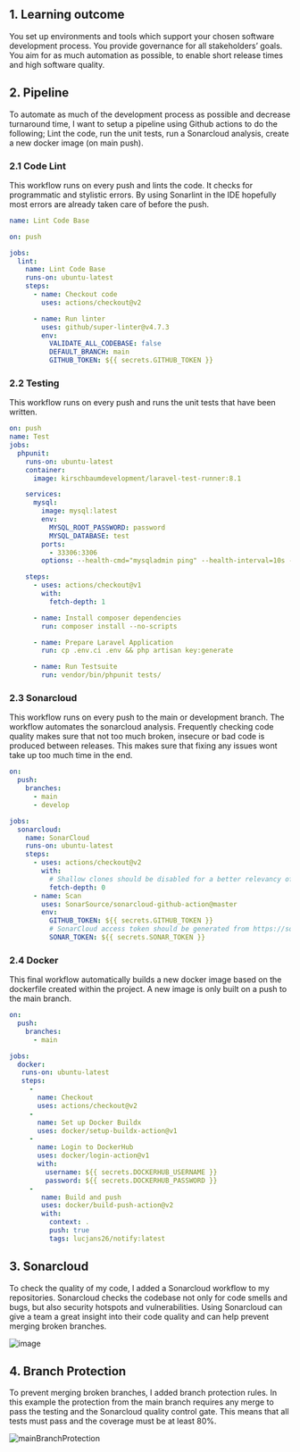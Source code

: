 ## 1. Learning outcome
You set up environments and tools which support your chosen software development process. You provide governance for all stakeholders’ goals. You aim for as much automation as possible, to enable short release times and high software quality.

## 2. Pipeline 
To automate as much of the development process as possible and decrease turnaround time, I want to setup a pipeline using Github actions to do the following; Lint the code, run the unit tests, run a Sonarcloud analysis, create a new docker image (on main push).

### 2.1 Code Lint
This workflow runs on every push and lints the code. It checks for programmatic and stylistic errors. By using Sonarlint in the IDE hopefully most errors are already taken care of before the push.

```yaml
name: Lint Code Base

on: push

jobs:
  lint:
    name: Lint Code Base
    runs-on: ubuntu-latest
    steps:
      - name: Checkout code
        uses: actions/checkout@v2

      - name: Run linter
        uses: github/super-linter@v4.7.3
        env:
          VALIDATE_ALL_CODEBASE: false
          DEFAULT_BRANCH: main
          GITHUB_TOKEN: ${{ secrets.GITHUB_TOKEN }}
``` 

### 2.2 Testing
This workflow runs on every push and runs the unit tests that have been written. 

```yaml
on: push
name: Test
jobs:
  phpunit:
    runs-on: ubuntu-latest
    container:
      image: kirschbaumdevelopment/laravel-test-runner:8.1

    services:
      mysql:
        image: mysql:latest
        env:
          MYSQL_ROOT_PASSWORD: password
          MYSQL_DATABASE: test
        ports:
          - 33306:3306
        options: --health-cmd="mysqladmin ping" --health-interval=10s --health-timeout=5s --health-retries=3

    steps:
      - uses: actions/checkout@v1
        with:
          fetch-depth: 1

      - name: Install composer dependencies
        run: composer install --no-scripts

      - name: Prepare Laravel Application
        run: cp .env.ci .env && php artisan key:generate

      - name: Run Testsuite
        run: vendor/bin/phpunit tests/
``` 

### 2.3 Sonarcloud
This workflow runs on every push to the main or development branch. The workflow automates the sonarcloud analysis. Frequently checking code quality makes sure that not too much broken, insecure or bad code is produced between releases. This makes sure that fixing any issues wont take up too much time in the end.

```yaml
on:
  push:
    branches:
      - main
      - develop

jobs:
  sonarcloud:
    name: SonarCloud
    runs-on: ubuntu-latest
    steps:
      - uses: actions/checkout@v2
        with:
          # Shallow clones should be disabled for a better relevancy of analysis
          fetch-depth: 0
      - name: Scan
        uses: SonarSource/sonarcloud-github-action@master
        env:
          GITHUB_TOKEN: ${{ secrets.GITHUB_TOKEN }}
          # SonarCloud access token should be generated from https://sonarcloud.io/account/security/
          SONAR_TOKEN: ${{ secrets.SONAR_TOKEN }}
```

### 2.4 Docker
This final workflow automatically builds a new docker image based on the dockerfile created within the project. A new image is only built on a push to the main branch.

```yaml
on:
  push:
    branches:
      - main

jobs:
  docker:
   runs-on: ubuntu-latest
   steps:
     -
       name: Checkout
       uses: actions/checkout@v2
     -
       name: Set up Docker Buildx
       uses: docker/setup-buildx-action@v1
     -
       name: Login to DockerHub
       uses: docker/login-action@v1
       with:
         username: ${{ secrets.DOCKERHUB_USERNAME }}
         password: ${{ secrets.DOCKERHUB_PASSWORD }}
     -
        name: Build and push
        uses: docker/build-push-action@v2
        with:
          context: .
          push: true
          tags: lucjans26/notify:latest

```

## 3. Sonarcloud
To check the quality of my code, I added a Sonarcloud workflow to my repositories. Sonarcloud checks the codebase not only for code smells and bugs, but also security hotspots and vulnerabilities. Using Sonarcloud can give a team a great insight into their code quality and can help prevent merging broken branches.

![image](https://user-images.githubusercontent.com/46562627/171626741-e5bd5895-83cb-4acc-bd1a-a1a551f9f4a0.png)

## 4. Branch Protection
To prevent merging broken branches, I added branch protection rules. In this example the protection from the main branch requires any merge to pass the testing and the Sonarcloud quality control gate. This means that all tests must pass and the coverage must be at least 80%.

![mainBranchProtection](https://user-images.githubusercontent.com/46562627/171834189-3e98cc3f-83f8-4f68-9bf3-bffd20d376e5.png)

